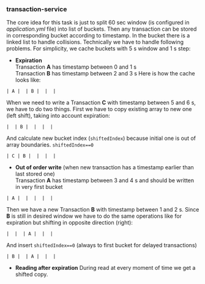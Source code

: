 ### transaction-service
The core idea for this task is just to split 60 sec window (is configured
in *application.yml* file) into list of buckets. Then any transaction can be stored in corresponding bucket according to timestamp.
In the bucket there is a linked list to handle collisions.
Technically we have to handle following problems. For simplicity, we cache buckets with 5 s window and 1 s step:
* **Expiration**  
Transaction **A** has timestamp between 0 and 1 s  
Transaction **B** has timestamp between 2 and 3 s
Here is how the cache looks like:
```
| A |  | B |  |  |
```
When we need to write a Transaction **C** with timestamp between 5 and 6 s, we have to do two things. 
First we have to copy existing array to new one (left shift), taking into account expiration:
```
|  | B |  |  |  |
```
And calculate new bucket index (`shiftedIndex`) because initial one is out of array boundaries.
`shiftedIndex==0`
```
| C | B |  |  |  |
```
* **Out of order write** (when new transaction has a timestamp earlier than last stored one)  
Transaction **A** has timestamp between 3 and 4 s and should be written in very first bucket
```
| A |  |  |  |  |
```  
Then we have a new Transaction **B** with timestamp between 1 and 2 s. Since **B** is still in desired window
we have to do the same operations like for expiration but shifting in opposite direction (right):
```
|  |  | A |  |  |
```  
And insert `shiftedIndex==0` (always to first bucket for delayed transactions)
```
| B |  | A |  |  |
``` 
* **Reading after expiration**
During read at every moment of time we get a shifted copy.